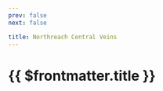 ```yaml
---
prev: false
next: false

title: Northreach Central Veins
---
```


# {{ $frontmatter.title }}

<MyImageComponent image="northreach-central-veins.png" :alt="$frontmatter.title + ' Map'" />

